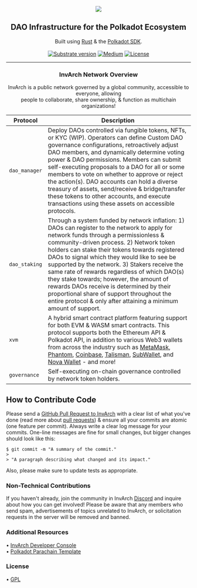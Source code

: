 <div align="center">
<img src="https://github.com/Abstracted-Labs/Brand-Assets/blob/main/branding/png/brand_colored_text_white.png">
</div>

<div align="Center">

<h2> DAO Infrastructure for the Polkadot Ecosystem </h2>

Built using [Rust](https://github.com/rust-lang/rust) & the [Polkadot SDK](https://github.com/paritytech/polkadot-sdk).<br>
<br>
[![Substrate version](https://img.shields.io/badge/Substrate-v3.0.0-E6007A?logo=Parity%20Substrate)](https://github.com/paritytech/substrate/releases/tag/v3.0.0)
[![Medium](https://img.shields.io/badge/Medium-InvArch-E6007A?logo=medium)](https://invarch.medium.com/)
[![License](https://img.shields.io/github/license/InvArch/InvArch?color=E6007A)](https://github.com/Abstracted-Labs/InvArch/blob/main/LICENSE)<br>
</div>

<!-- TOC -->

<!-- /TOC -->
---
<div align="Center">
 
<h3>InvArch Network Overview</h3>

InvArch is a public network governed by a global community, accessible to everyone, allowing<br>
people to collaborate, share ownership, & function as multichain organizations!<br>


| Protocol | Description |
| -- | ----- |
| `dao_manager` | Deploy DAOs controlled via fungible tokens, NFTs, or KYC (WIP). Operators can define Custom DAO governance configurations, retroactively adjust DAO members, and dynamically determine voting power & DAO permissions. Members can submit self-executing proposals to a DAO for all or some members to vote on whether to approve or reject the action(s). DAO accounts can hold a diverse treasury of assets, send/receive & bridge/transfer these tokens to other accounts, and execute transactions using these assets on accessible protocols. | WIP |
| `dao_staking` | Through a system funded by network inflation: 1) DAOs can register to the network to apply for network funds through a permissionless & community-driven process. 2) Network token holders can stake their tokens towards registered DAOs to signal which they would like to see be supported by the network. 3) Stakers receive the same rate of rewards regardless of which DAO(s) they stake towards; however, the amount of rewards DAOs receive is determined by their proportional share of support throughout the entire protocol & only after attaining a minimum amount of support. |
| `xvm` | A hybrid smart contract platform featuring support for both EVM & WASM smart contracts. This protocol supports both the Ethereum API & Polkadot API, in addition to various Web3 wallets from across the industry such as [MetaMask](https://metamask.io/), [Phantom](https://phantom.app/), [Coinbase](https://www.coinbase.com/wallet), [Talisman](https://www.talisman.xyz/), [SubWallet](https://www.subwallet.app/), and [Nova Wallet](https://novawallet.io/) - and more! |
| `governance` | Self-executing on-chain governance controlled by network token holders. |

</div>

## How to Contribute Code

Please send a [GitHub Pull Request to InvArch](https://github.com/Abstracted-Labs/InvArch/pull/new) with a clear list of what you've done (read more about [pull requests](http://help.github.com/pull-requests/)) & ensure all your commits are atomic (one feature per commit). Always write a clear log message for your commits. One-line messages are fine for small changes, but bigger changes should look like this:<br>

    $ git commit -m "A summary of the commit."
    > 
    > "A paragraph describing what changed and its impact."
    
Also, please make sure to update tests as appropriate.

### Non-Technical Contributions

If you haven't already, join the community in InvArch [Discord](https://discord.gg/VffMw5536N) and inquire about how you can get involved! Please be aware that any members who send spam, advertisements of topics unrelated to InvArch, or solicitation requests in the server will be removed and banned.

### Additional Resources
• [InvArch Developer Console](https://polkadot.js.org/apps/?rpc=wss%3A%2F%2Finvarch-rpc.dwellir.com#/explorer)<br>
• [Polkadot Parachain Template](https://github.com/paritytech/polkadot-sdk/tree/master/templates/parachain)<br>

### License

• [GPL](https://github.com/Abstracted-Labs/InvArch/blob/main/LICENSE)<br>

